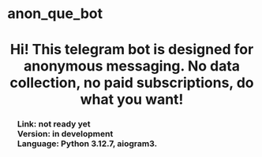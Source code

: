 # anon_que_bot

<center>
<h1>
Hi! This telegram bot is designed for anonymous messaging. No data collection, no paid subscriptions, do what you want! 
</h1>
</center>

<h3 style="margin-left: 20px;">
Link: not ready yet<br>
Version: in development<br>
Language: Python 3.12.7, aiogram3.<br>
</h3>
